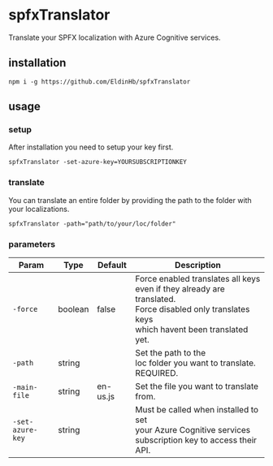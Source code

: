 # spfxTranslator
Translate your SPFX localization with Azure Cognitive services.

## installation
`npm i -g https://github.com/EldinHb/spfxTranslator`

## usage
### setup
After installation you need to setup your key first.

`spfxTranslator -set-azure-key=YOURSUBSCRIPTIONKEY`

### translate
You can translate an entire folder by providing the path to the folder with your localizations.

`spfxTranslator -path="path/to/your/loc/folder"`

### parameters

| Param            | Type    | Default  | Description                                                                                                                                                  |
|------------------|---------|----------|--------------------------------------------------------------------------------------------------------------------------------------------------------------|
| `-force`         | boolean | false    | Force enabled translates all keys even if they already are translated. </br>Force disabled only translates keys </br>which havent been  translated yet. |
| `-path`          | string  |           | Set the path to the </br>loc folder you want to translate. </br>REQUIRED.                                                                                    |
| `-main-file`     | string  |  en-us.js | Set the file you want to translate from.                                                                                                                     |
| `-set-azure-key` | string  |          | Must be called when installed to set </br>your Azure Cognitive services </br>subscription key to access their API.                                           |
